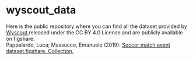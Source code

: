 # wyscout_data

Here is the public repository where you can find all the dataset provided by <a href='https://wyscout.com' target='_blank'> Wyscout </a> released under the CC BY 4.0 License and are publicly available on figshare:
<br>Pappalardo, Luca; Massucco, Emanuele (2019): <a href=' https://doi.org/10.6084/m9.figshare.c.4415000.v5' target='_blank'>Soccer match event dataset.figshare. Collection.</a>
